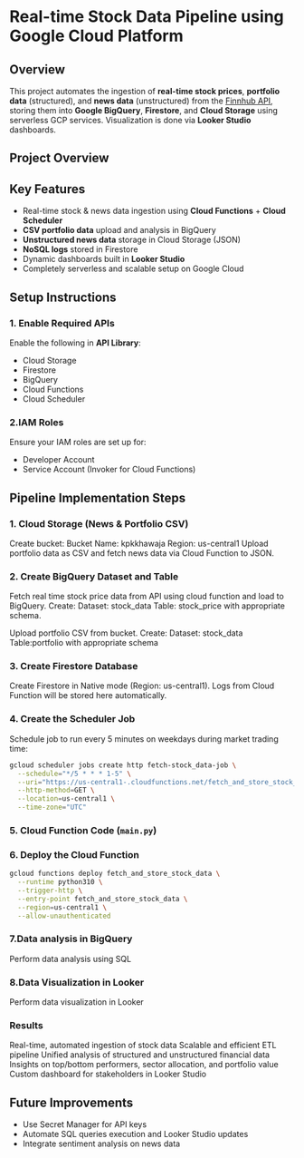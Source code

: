 # Real-time Stock Data Pipeline using Google Cloud Platform

## Overview

This project automates the ingestion of **real-time stock prices**, **portfolio data** (structured), and **news data** (unstructured) from the [Finnhub API](https://finnhub.io), storing them into **Google BigQuery**, **Firestore**, and **Cloud Storage** using serverless GCP services. Visualization is done via **Looker Studio** dashboards.


## Project Overview

## Key Features

- Real-time stock & news data ingestion using **Cloud Functions** + **Cloud Scheduler**
- **CSV portfolio data** upload and analysis in BigQuery
- **Unstructured news data** storage in Cloud Storage (JSON)
- **NoSQL logs** stored in Firestore
- Dynamic dashboards built in **Looker Studio**
- Completely serverless and scalable setup on Google Cloud


## Setup Instructions

### 1. Enable Required APIs
Enable the following in **API Library**:
- Cloud Storage
- Firestore
- BigQuery
- Cloud Functions
- Cloud Scheduler

### 2.IAM Roles
Ensure your IAM roles are set up for:
- Developer Account
- Service Account (Invoker for Cloud Functions)

## Pipeline Implementation Steps

### 1. Cloud Storage (News & Portfolio CSV)
Create bucket:
Bucket Name: kpkkhawaja
Region: us-central1
Upload portfolio data as CSV and fetch news data via Cloud Function to JSON.

### 2. Create BigQuery Dataset and Table
Fetch real time stock price data from API using cloud function and load to BigQuery.
Create:
Dataset: stock_data
Table: stock_price with appropriate schema.

Upload portfolio CSV from bucket.
Create:
Dataset: stock_data
Table:portfolio with appropriate schema

### 3. Create Firestore Database
Create Firestore in Native mode (Region: us-central1). Logs from Cloud Function will be stored here automatically.

### 4. Create the Scheduler Job
Schedule job to run every 5 minutes on weekdays during market trading time:
```bash
gcloud scheduler jobs create http fetch-stock_data-job \
  --schedule="*/5 * * * 1-5" \
  --uri="https://us-central1-.cloudfunctions.net/fetch_and_store_stock_data" \
  --http-method=GET \
  --location=us-central1 \
  --time-zone="UTC"
```

### 5. Cloud Function Code (`main.py`)

### 6. Deploy the Cloud Function

```bash
gcloud functions deploy fetch_and_store_stock_data \
  --runtime python310 \
  --trigger-http \
  --entry-point fetch_and_store_stock_data \
  --region=us-central1 \
  --allow-unauthenticated
```

### 7.Data analysis in BigQuery
Perform data analysis using SQL

### 8.Data Visualization in Looker
Perform data visualization in Looker

### Results
Real-time, automated ingestion of stock data
Scalable and efficient ETL pipeline
Unified analysis of structured and unstructured financial data
Insights on top/bottom performers, sector allocation, and portfolio value
Custom dashboard for stakeholders in Looker Studio



## Future Improvements

* Use Secret Manager for API keys
* Automate SQL queries execution and Looker Studio updates
* Integrate sentiment analysis on news data



